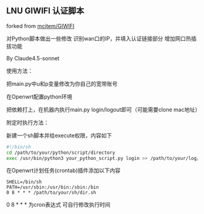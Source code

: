 ## LNU GIWIFI 认证脚本

forked from [mcitem/GIWIFI](https://github.com/mcitem/GIWIFI)

对Python脚本做出一些修改 识别wan口的IP，并填入认证链接部分 增加网口热插拔功能

By Claude4.5-sonnet

使用方法：

把main.py中u和p变量修改为你自己的宽带账号

在Openwrt配置python环境

把依赖打上，在机器内执行main.py login/logout即可（可能需要clone mac地址）

附定时执行方法：

新建一个sh脚本并给execute权限，内容如下

```sh
#!/bin/sh
cd /path/to/your/python/script/directory
exec /usr/bin/python3 your_python_script.py login >> /path/to/your/log/directory.log 2>&1
```

在Openwrt计划任务(crontab)插件添加以下内容

```
SHELL=/bin/sh
PATH=/usr/sbin:/usr/bin:/sbin:/bin
0 8 * * * /path/to/your/sh/dir.sh
```

0 8 * * * 为cron表达式 可自行修改执行时间
